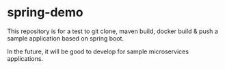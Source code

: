 # spring-demo

This repository is for a test to git clone, maven build, docker build & push a sample application based on spring boot.

In the future, it will be good to develop for sample microservices applications.
